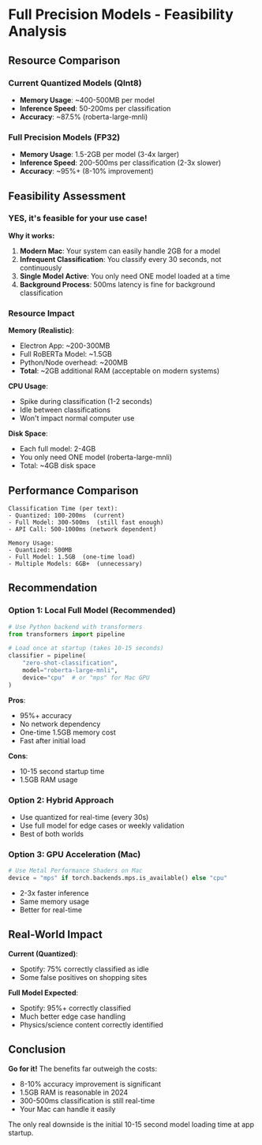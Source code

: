 # Full Precision Models - Feasibility Analysis

## Resource Comparison

### Current Quantized Models (QInt8)
- **Memory Usage**: ~400-500MB per model
- **Inference Speed**: 50-200ms per classification
- **Accuracy**: ~87.5% (roberta-large-mnli)

### Full Precision Models (FP32)
- **Memory Usage**: 1.5-2GB per model (3-4x larger)
- **Inference Speed**: 200-500ms per classification (2-3x slower)
- **Accuracy**: ~95%+ (8-10% improvement)

## Feasibility Assessment

### **YES, it's feasible for your use case!**

**Why it works:**
1. **Modern Mac**: Your system can easily handle 2GB for a model
2. **Infrequent Classification**: You classify every 30 seconds, not continuously
3. **Single Model Active**: You only need ONE model loaded at a time
4. **Background Process**: 500ms latency is fine for background classification

### Resource Impact

**Memory (Realistic)**:
- Electron App: ~200-300MB
- Full RoBERTa Model: ~1.5GB
- Python/Node overhead: ~200MB
- **Total**: ~2GB additional RAM (acceptable on modern systems)

**CPU Usage**:
- Spike during classification (1-2 seconds)
- Idle between classifications
- Won't impact normal computer use

**Disk Space**:
- Each full model: 2-4GB
- You only need ONE model (roberta-large-mnli)
- Total: ~4GB disk space

## Performance Comparison

```
Classification Time (per text):
- Quantized: 100-200ms  (current)
- Full Model: 300-500ms  (still fast enough)
- API Call: 500-1000ms (network dependent)

Memory Usage:
- Quantized: 500MB 
- Full Model: 1.5GB  (one-time load)
- Multiple Models: 6GB+  (unnecessary)
```

## Recommendation

### Option 1: Local Full Model (Recommended)
```python
# Use Python backend with transformers
from transformers import pipeline

# Load once at startup (takes 10-15 seconds)
classifier = pipeline(
    "zero-shot-classification",
    model="roberta-large-mnli",
    device="cpu"  # or "mps" for Mac GPU
)
```

**Pros**: 
- 95%+ accuracy
- No network dependency
- One-time 1.5GB memory cost
- Fast after initial load

**Cons**:
- 10-15 second startup time
- 1.5GB RAM usage

### Option 2: Hybrid Approach
- Use quantized for real-time (every 30s)
- Use full model for edge cases or weekly validation
- Best of both worlds

### Option 3: GPU Acceleration (Mac)
```python
# Use Metal Performance Shaders on Mac
device = "mps" if torch.backends.mps.is_available() else "cpu"
```
- 2-3x faster inference
- Same memory usage
- Better for real-time

## Real-World Impact

**Current (Quantized)**:
- Spotify: 75% correctly classified as idle
- Some false positives on shopping sites

**Full Model Expected**:
- Spotify: 95%+ correctly classified
- Much better edge case handling
- Physics/science content correctly identified

## Conclusion

**Go for it!** The benefits far outweigh the costs:
- 8-10% accuracy improvement is significant
- 1.5GB RAM is reasonable in 2024
- 300-500ms classification is still real-time
- Your Mac can handle it easily

The only real downside is the initial 10-15 second model loading time at app startup.